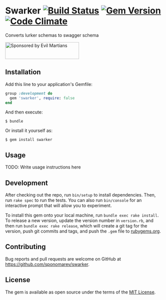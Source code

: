 # Swarker [![Build Status][BS img]][Build Status] [![Gem Version][GV img]][Gem Version] [![Code Climate][CC img]][Code Climate]

Converts lurker schemas to swagger schema

<a href="https://evilmartians.com/?utm_source=swarker">
<img src="https://evilmartians.com/badges/sponsored-by-evil-martians.svg" alt="Sponsored by Evil Martians" width="236" height="54">
</a>


## Installation

Add this line to your application's Gemfile:

```ruby
group :development do
  gem 'swarker', require: false
end
```

And then execute:

    $ bundle

Or install it yourself as:

    $ gem install swarker

## Usage

TODO: Write usage instructions here

## Development

After checking out the repo, run `bin/setup` to install dependencies. Then, run `rake spec` to run the tests. You can also run `bin/console` for an interactive prompt that will allow you to experiment.

To install this gem onto your local machine, run `bundle exec rake install`. To release a new version, update the version number in `version.rb`, and then run `bundle exec rake release`, which will create a git tag for the version, push git commits and tags, and push the `.gem` file to [rubygems.org](https://rubygems.org).

## Contributing

Bug reports and pull requests are welcome on GitHub at https://github.com/sponomarev/swarker.

## License

The gem is available as open source under the terms of the [MIT License](http://opensource.org/licenses/MIT).

[Build Status]: https://travis-ci.org/sponomarev/swarker
[BS img]: https://travis-ci.org/sponomarev/swarker.svg
[Gem Version]: https://badge.fury.io/rb/swarker
[GV img]: https://badge.fury.io/rb/swarker.svg
[Code Climate]: https://codeclimate.com/github/sponomarev/swarker
[CC img]: https://codeclimate.com/github/sponomarev/swarker/badges/gpa.svg

